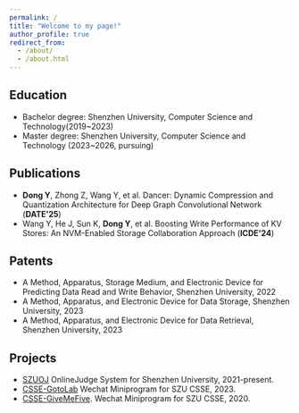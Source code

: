 ```yaml
---
permalink: /
title: "Welcome to my page!"
author_profile: true
redirect_from: 
  - /about/
  - /about.html
---
```


Education
------
- Bachelor degree: Shenzhen University, Computer Science and Technology(2019~2023)
- Master degree: Shenzhen University, Computer Science and Technology (2023~2026, pursuing)

Publications
------
- **Dong Y**, Zhong Z, Wang Y, et al. Dancer: Dynamic Compression and Quantization Architecture for Deep Graph Convolutional Network (**DATE'25**)
- Wang Y, He J, Sun K, **Dong Y**, et al. Boosting Write Performance of KV Stores: An NVM-Enabled Storage Collaboration Approach (**ICDE'24**)

 Patents
------
- A Method, Apparatus, Storage Medium, and Electronic Device for Predicting Data Read and Write Behavior, Shenzhen University, 2022
- A Method, Apparatus, and Electronic Device for Data Storage, Shenzhen University, 2023
- A Method, Apparatus, and Electronic Device for Data Retrieval, Shenzhen University, 2023

 Projects
------
- [SZUOJ](https://github.com/SZUOJ) OnlineJudge System for Shenzhen University, 2021-present.
- [CSSE-GotoLab](https://github.com/SZUCSSE-WXProgram/GotoLab) Wechat Miniprogram for SZU CSSE, 2023. 
- [CSSE-GiveMeFive](https://github.com/SZUCSSE-WXProgram/GiveMeFive). Wechat Miniprogram for SZU CSSE, 2020. 
